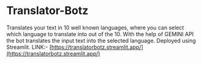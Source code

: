 # Translator-Botz
Translates your text in 10 well known languages, where you can select which language to translate into out of the 10.  With the help of GEMINI API the bot translates the input text into the selected language.
Deployed using Streamlit. LINK:- [https://translatorbotz.streamlit.app/](https://translatorbotz.streamlit.app/)
